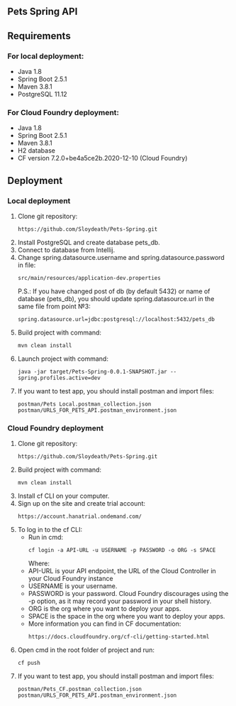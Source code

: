 ## Pets Spring API

## Requirements
### For local deployment:
* Java 1.8
* Spring Boot 2.5.1
* Maven 3.8.1
* PostgreSQL 11.12

### For Cloud Foundry deployment:
* Java 1.8
* Spring Boot 2.5.1
* Maven 3.8.1
* H2 database
* CF version 7.2.0+be4a5ce2b.2020-12-10 (Cloud Foundry)

## Deployment
### Local deployment
1. Clone git repository:
    ```
    https://github.com/Sloydeath/Pets-Spring.git
    ```
2. Install PostgreSQL and create database pets_db.
3. Connect to database from Intellij.
4. Change spring.datasource.username and spring.datasource.password in file:
    ```
    src/main/resources/application-dev.properties
    ```
   P.S.: If you have changed post of db (by default 5432) 
   or name of database (pets_db), you should update 
   spring.datasource.url in the same file from point №3:
   ```
   spring.datasource.url=jdbc:postgresql://localhost:5432/pets_db
   ```
5. Build project with command:
    ```
    mvn clean install
    ```
6. Launch project with command:
    ```
    java -jar target/Pets-Spring-0.0.1-SNAPSHOT.jar --spring.profiles.active=dev
    ```
7. If you want to test app, you should install postman and import files:
    ```
    postman/Pets Local.postman_collection.json
    postman/URLS_FOR_PETS_API.postman_environment.json
    ```
   
### Cloud Foundry deployment
1. Clone git repository:
    ```
    https://github.com/Sloydeath/Pets-Spring.git
    ```
2. Build project with command:
    ```
    mvn clean install
    ```
3. Install cf CLI on your computer.
4. Sign up on the site and create trial account:
   ```
   https://account.hanatrial.ondemand.com/
   ```
5. To log in to the cf CLI:
    * Run in cmd:
      ```
      cf login -a API-URL -u USERNAME -p PASSWORD -o ORG -s SPACE
      ```
      Where:
    * API-URL is your API endpoint, the URL of the Cloud Controller in your Cloud Foundry instance
    * USERNAME is your username.
    * PASSWORD is your password. Cloud Foundry discourages using the -p option, as it may record your password in your shell history.
    * ORG is the org where you want to deploy your apps.
    * SPACE is the space in the org where you want to deploy your apps.
    * More information you can find in CF documentation:
      ```
      https://docs.cloudfoundry.org/cf-cli/getting-started.html
      ```
6. Open cmd in the root folder of project and run:
   ```
   cf push
   ```
7. If you want to test app, you should install postman and import files:
    ```
    postman/Pets_CF.postman_collection.json
    postman/URLS_FOR_PETS_API.postman_environment.json
    ```